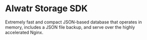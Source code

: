 # Alwatr Storage SDK

Extremely fast and compact JSON-based database that operates in memory, includes a JSON file backup, and serve over the highly accelerated Nginx.
